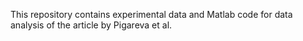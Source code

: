 This repository contains experimental data and Matlab code for data analysis of the article by Pigareva et al.
